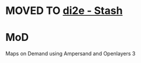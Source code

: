 # MOVED TO [di2e - Stash](https://stash.di2e.net/projects/USACERMC/repos/MoD/browse)

# MoD
Maps on Demand using Ampersand and Openlayers 3 
